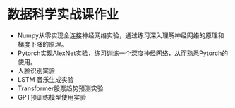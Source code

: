 # 数据科学实战课作业

- Numpy从零实现全连接神经网络实验，通过练习深入理解神经网络的原理和梯度下降的原理。
- Pytorch实现AlexNet实验，练习训练一个深度神经网络，从而熟悉Pytorch的使用。
- 人脸识别实验
- LSTM 音乐生成实验
- Transformer股票趋势预测实验
- GPT预训练模型使用实验
